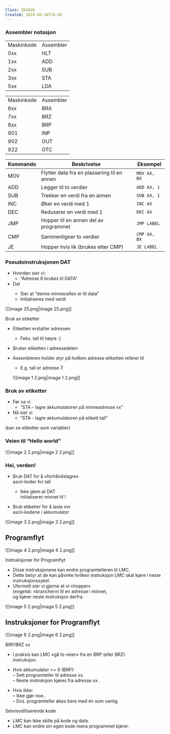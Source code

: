 ```yaml
---
Class: IN1020
Created: 2024-08-30T10:20
---
```

### Assembler notasjon

  

|            |           |
| ---------- | --------- |
| Maskinkode | Assembler |
| 0xx        | HLT       |
| 1xx        | ADD       |
| 2xx        | SUB       |
| 3xx        | STA       |
| 5xx        | LDA       |

|   |   |
|---|---|
|Maskinkode|Assembler|
|6xx|BRA|
|7xx|BRZ|
|8xx|BRP|
|901|INP|
|902|OUT|
|922|OTC|

  
| Kommando | Beskrivelse                                 | Eksempel     |
| -------- | ------------------------------------------- | ------------ |
| MOV      | Flytter data fra en plassering til en annen | `MOV AX, BX` |
| ADD      | Legger til to verdier                       | `ADD AX, 1`  |
| SUB      | Trekker en verdi fra en annen               | `SUB AX, 1`  |
| INC      | Øker en verdi med 1                         | `INC AX`     |
| DEC      | Reduserer en verdi med 1                    | `DEC AX`     |
| JMP      | Hopper til en annen del av programmet       | `JMP LABEL`  |
| CMP      | Sammenligner to verdier                     | `CMP AX, BX` |
| JE       | Hopper hvis lik (brukes etter CMP)          | `JE LABEL`   |
### Pseudoinstruksjonen DAT

- Hvordan sier vi:
    - “Adresse 6 brukes til DATA"
- Dat <verdi>
    - Sier at “denne minnecellen er til data”
    - Initialiseres med verdi

![[image 25.png|image 25.png]]

  

  

Bruk av etiketter <labels>

- Etiketten erstatter adressen
    - Feks. tall til høyre :)
- Bruker etiketten i adressedelen

  

- Assembleren holder styr på hvilken adresse etiketten referer til
    
    - E.g. tall er adresse 7.
    
      
    
    ![[image 1 2.png|image 1 2.png]]
    

  

  

### Bruk av etiketter <labels>

- Før sa vi
    - “STA - lagre akkumulatoren på minneadresse xx”
- Nå sier vi
    - “STA - lagre akkumulatoren på etikett tall”

(kan se etiketter som variabler)

  

### Veien til “Hello world”

![[image 2 2.png|image 2 2.png]]

  

### Hei, verden!

- Bruk DAT for å «forhåndslagre»  
    ascii-koder for tall  
    - Ikke glem at DAT <verdi>  
        initialiserer minnet til <verdi> !  
        
- Bruk etiketter for å laste inn  
    ascii-kodene i akkumulator  
    

![[image 3 2.png|image 3 2.png]]

  

  

## Programflyt

![[image 4 2.png|image 4 2.png]]

  

  

Instruksjoner for Programflyt

- Disse instruksjonene kan endre programtelleren til LMC.
- Dette betyr at de kan påvirke hvilken instruksjon LMC skal kjøre i neste instruksjonssykel.
- Uformelt sier vi gjerne at vi «hopper»  
    (engelsk: «brancher») til en adresse i minnet,  
    og kjører neste instruksjon derfra  
    

  

![[image 5 2.png|image 5 2.png]]

  

## Instruksjoner for Programflyt

![[image 6 2.png|image 6 2.png]]

  

  

  

BRP/BRZ xx

- I praksis kan LMC «gå to veier» fra en BRP (eller BRZ)  
    instruksjon.  
    
- Hvis akkumulator >= 0 (BRP):  
    – Sett programteller til adresse xx.  
    – Neste instruksjon kjøres fra adresse xx.  
    
- Hvis ikke:  
    – Ikke gjør noe..  
    – Dvs. programteller økes bare med èn som vanlig.  
    

  

  

Selvmodifiserende kode

- LMC kan ikke skille på kode og data.
- LMC kan endre sin egen kode mens programmet kjører.